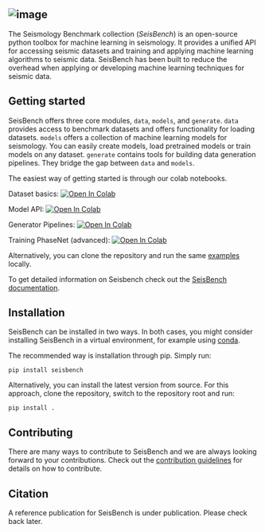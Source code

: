 ![image](https://raw.githubusercontent.com/seisbench/seisbench/main/docs/_static/seisbench_logo_subtitle_outlined.svg)
---
The Seismology Benchmark collection (*SeisBench*) is an open-source python toolbox for 
machine learning in seismology.
It provides a unified API for accessing seismic datasets and training and applying machine learning algorithms to seismic data.
SeisBench has been built to reduce the overhead when applying or developing machine learning techniques for seismic data.

## Getting started

SeisBench offers three core modules, `data`, `models`, and `generate`.
`data` provides access to benchmark datasets and offers functionality for loading datasets.
`models` offers a collection of machine learning models for seismology.
You can easily create models, load pretrained models or train models on any dataset.
`generate` contains tools for building data generation pipelines.
They bridge the gap between `data` and `models`.

The easiest way of getting started is through our colab notebooks.

Dataset basics: [![Open In Colab](https://colab.research.google.com/assets/colab-badge.svg)](https://colab.research.google.com/github/seisbench/seisbench/blob/main/examples/01a_dataset_basics.ipynb)

Model API: [![Open In Colab](https://colab.research.google.com/assets/colab-badge.svg)](https://colab.research.google.com/github/seisbench/seisbench/blob/main/examples/01b_model_api.ipynb)

Generator Pipelines: [![Open In Colab](https://colab.research.google.com/assets/colab-badge.svg)](https://colab.research.google.com/seisbench/seisbench/blob/main/examples/01c_generator_pipelines.ipynb)

Training PhaseNet (advanced): [![Open In Colab](https://colab.research.google.com/assets/colab-badge.svg)](https://colab.research.google.com/github/seisbench/seisbench/blob/main/examples/02_training_phasenet.ipynb)

Alternatively, you can clone the repository and run the same [examples](./examples) locally.

To get detailed information on Seisbench check out the [SeisBench documentation](https://seisbench.readthedocs.io/).

## Installation

SeisBench can be installed in two ways.
In both cases, you might consider installing SeisBench in a virtual environment, for example using [conda](https://docs.conda.io/en/latest/).

The recommended way is installation through pip.
Simply run:
```
pip install seisbench
```

Alternatively, you can install the latest version from source.
For this approach, clone the repository, switch to the repository root and run:
```
pip install .
```

## Contributing
There are many ways to contribute to SeisBench and we are always looking forward to your contributions.
Check out the [contribution guidelines](CONTRIBUTING.md) for details on how to contribute.

## Citation
A reference publication for SeisBench is under publication.
Please check back later.
